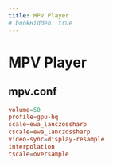 ```yaml
---
title: MPV Player
# bookHidden: true
---
```


# MPV Player

## mpv.conf
```toml
volume=50
profile=gpu-hq
scale=ewa_lanczossharp
cscale=ewa_lanczossharp
video-sync=display-resample
interpolation
tscale=oversample
```